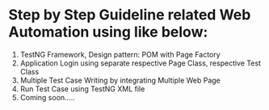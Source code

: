 # Step by Step Guideline related Web Automation using like below:
1. TestNG Framework, Design pattern: POM with Page Factory
2. Application Login using separate respective Page Class, respective Test Class
3. Multiple Test Case Writing by integrating Multiple Web Page
4. Run Test Case using TestNG XML file
5. Coming soon.....
